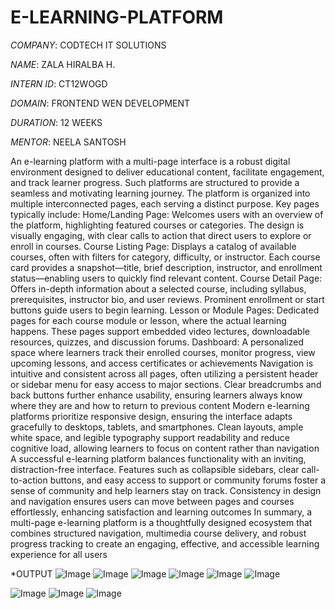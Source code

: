 # E-LEARNING-PLATFORM

*COMPANY*: CODTECH IT SOLUTIONS

*NAME*: ZALA HIRALBA H.

*INTERN ID*: CT12WOGD

*DOMAIN*: FRONTEND WEN DEVELOPMENT

*DURATION*: 12 WEEKS

*MENTOR*: NEELA SANTOSH

An e-learning platform with a multi-page interface is a robust digital environment designed to deliver educational content, facilitate engagement, and track learner progress. Such platforms are structured to provide a seamless and motivating learning journey.
The platform is organized into multiple interconnected pages, each serving a distinct purpose. Key pages typically include:
Home/Landing Page: Welcomes users with an overview of the platform, highlighting featured courses or categories. The design is visually engaging, with clear calls to action that direct users to explore or enroll in courses.
Course Listing Page: Displays a catalog of available courses, often with filters for category, difficulty, or instructor. Each course card provides a snapshot—title, brief description, instructor, and enrollment status—enabling users to quickly find relevant content.
Course Detail Page: Offers in-depth information about a selected course, including syllabus, prerequisites, instructor bio, and user reviews. Prominent enrollment or start buttons guide users to begin learning.
Lesson or Module Pages: Dedicated pages for each course module or lesson, where the actual learning happens. These pages support embedded video lectures, downloadable resources, quizzes, and discussion forums.
Dashboard: A personalized space where learners track their enrolled courses, monitor progress, view upcoming lessons, and access certificates or achievements
Navigation is intuitive and consistent across all pages, often utilizing a persistent header or sidebar menu for easy access to major sections. Clear breadcrumbs and back buttons further enhance usability, ensuring learners always know where they are and how to return to previous content
Modern e-learning platforms prioritize responsive design, ensuring the interface adapts gracefully to desktops, tablets, and smartphones. Clean layouts, ample white space, and legible typography support readability and reduce cognitive load, allowing learners to focus on content rather than navigation
A successful e-learning platform balances functionality with an inviting, distraction-free interface. Features such as collapsible sidebars, clear call-to-action buttons, and easy access to support or community forums foster a sense of community and help learners stay on track. Consistency in design and navigation ensures users can move between pages and courses effortlessly, enhancing satisfaction and learning outcomes
In summary, a multi-page e-learning platform is a thoughtfully designed ecosystem that combines structured navigation, multimedia course delivery, and robust progress tracking to create an engaging, effective, and accessible learning experience for all users

*OUTPUT
![Image](https://github.com/user-attachments/assets/9c74322d-faaf-4b36-ba9d-ca7dc5fc63a6)
![Image](https://github.com/user-attachments/assets/05ca2c0d-e27e-4fbd-a6cd-a7a2ee4a194d)
![Image](https://github.com/user-attachments/assets/978fb123-6215-4f12-9c14-841234f6ba42)
![Image](https://github.com/user-attachments/assets/58bb2422-0e65-474c-b831-3f0eb55dc640)
![Image](https://github.com/user-attachments/assets/b1231b47-a85f-46ab-93e1-592d62ab20f4)
![Image](https://github.com/user-attachments/assets/f60e4612-f788-41a7-b6aa-741a3dc45787)

![Image](https://github.com/user-attachments/assets/5f4d12e5-81ae-4583-9dd7-3844afd66839)
![Image](https://github.com/user-attachments/assets/d52702aa-e551-4959-99e5-63c0e114f7bd)
![Image](https://github.com/user-attachments/assets/f4ca54c6-a4b6-4e50-bfdd-739e5aebbac5)

